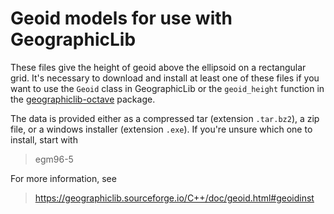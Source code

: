 Geoid models for use with GeographicLib
=======================================

These files give the height of geoid above the ellipsoid on a
rectangular grid.  It's necessary to download and install at least one
of these files if you want to use the `Geoid` class in GeographicLib
or the `geoid_height` function in the [geographiclib-octave](
https://github.com/geographiclib/geographiclib-octave#readme) package.

The data is provided either as a compressed tar (extension `.tar.bz2`), a
zip file, or a windows installer (extension `.exe`).  If you're unsure
which one to install, start with

> egm96-5

For more information, see

> https://geographiclib.sourceforge.io/C++/doc/geoid.html#geoidinst
